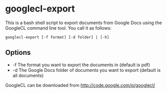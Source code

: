 googlecl-export
===============
This is a bash shell script to export documents from Google Docs using the GoogleCL command line tool. You call it as follows:

    googlecl-export [-f format] [-d folder] | [-h]

Options
-------
* -f  The format you want to export the documents in (default is pdf)
* -d  The Google Docs folder of documents you want to export (default is all documents)

GoogleCL can be downloaded from http://code.google.com/p/googlecl/

